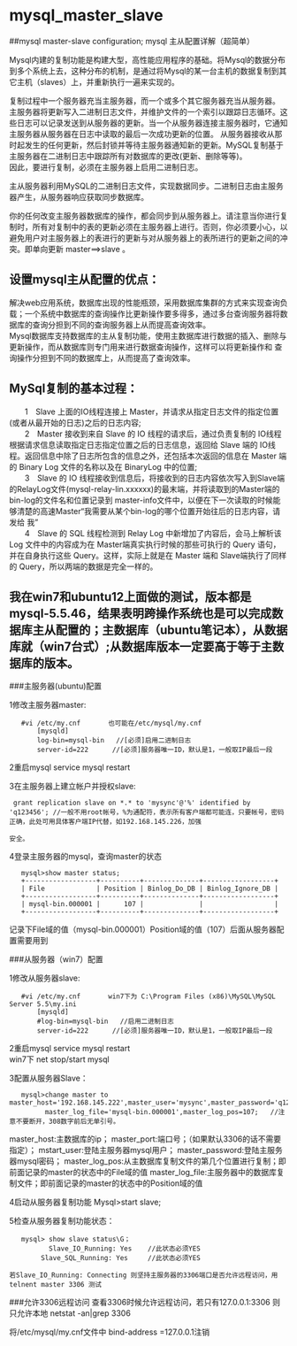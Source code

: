 # mysql_master_slave
##mysql master-slave configuration; mysql 主从配置详解（超简单）

Mysql内建的复制功能是构建大型，高性能应用程序的基础。将Mysql的数据分布到多个系统上去，这种分布的机制，是通过将Mysql的某一台主机的数据复制到其它主机（slaves）上，并重新执行一遍来实现的。

复制过程中一个服务器充当主服务器，而一个或多个其它服务器充当从服务器。
主服务器将更新写入二进制日志文件，并维护文件的一个索引以跟踪日志循环。这些日志可以记录发送到从服务器的更新。当一个从服务器连接主服务器时，它通知主服务器从服务器在日志中读取的最后一次成功更新的位置。
从服务器接收从那时起发生的任何更新，然后封锁并等待主服务器通知新的更新。MySQL复制基于主服务器在二进制日志中跟踪所有对数据库的更改(更新、删除等等)。<br>
因此，要进行复制，必须在主服务器上启用二进制日志。<br>

主从服务器利用MySQL的二进制日志文件，实现数据同步。二进制日志由主服务器产生，从服务器响应获取同步数据库。

你的任何改变主服务器数据库的操作，都会同步到从服务器上。请注意当你进行复制时，所有对复制中的表的更新必须在主服务器上进行。否则，你必须要小心，以避免用户对主服务器上的表进行的更新与对从服务器上的表所进行的更新之间的冲突。即单向更新  master==>slave 。<br>


设置mysql主从配置的优点：
-----
  解决web应用系统，数据库出现的性能瓶颈，采用数据库集群的方式来实现查询负载；一个系统中数据库的查询操作比更新操作要多得多，通过多台查询服务器将数据库的查询分担到不同的查询服务器上从而提高查询效率。<br>
  Mysql数据库支持数据库的主从复制功能，使用主数据库进行数据的插入、删除与更新操作，而从数据库则专门用来进行数据查询操作，这样可以将更新操作和 查询操作分担到不同的数据库上，从而提高了查询效率。

MySql复制的基本过程：
-----

  　　1　Slave 上面的IO线程连接上 Master，并请求从指定日志文件的指定位置(或者从最开始的日志)之后的日志内容;<br>
  　　2　Master 接收到来自 Slave 的 IO 线程的请求后，通过负责复制的 IO线程根据请求信息读取指定日志指定位置之后的日志信息，返回给 Slave 端的 IO线程。返回信息中除了日志所包含的信息之外，还包括本次返回的信息在 Master 端的 Binary Log 文件的名称以及在 BinaryLog 中的位置;<br>
  　　3　Slave 的 IO 线程接收到信息后，将接收到的日志内容依次写入到Slave端的RelayLog文件(mysql-relay-lin.xxxxxx)的最末端，并将读取到的Master端的bin-log的文件名和位置记录到 master-info文件中，以便在下一次读取的时候能够清楚的高速Master“我需要从某个bin-log的哪个位置开始往后的日志内容，请发给 我”<br>
  　　4　Slave 的 SQL 线程检测到 Relay Log 中新增加了内容后，会马上解析该 Log 文件中的内容成为在 Master端真实执行时候的那些可执行的 Query 语句，并在自身执行这些 Query。这样，实际上就是在 Master 端和 Slave端执行了同样的 Query，所以两端的数据是完全一样的。<br>


我在win7和ubuntu12上面做的测试，版本都是mysql-5.5.46，结果表明跨操作系统也是可以完成数据库主从配置的；主数据库（ubuntu笔记本），从数据库就（win7台式）;从数据库版本一定要高于等于主数据库的版本。
----------------

###主服务器(ubuntu)配置

1修改主服务器master:
```
   #vi /etc/my.cnf       也可能在/etc/mysql/my.cnf
       [mysqld]
       log-bin=mysql-bin   //[必须]启用二进制日志
       server-id=222      //[必须]服务器唯一ID，默认是1，一般取IP最后一段
```
2重启mysql	service mysql restart

3在主服务器上建立帐户并授权slave:
   ```
    grant replication slave on *.* to 'mysync'@'%' identified by 'q123456'; //一般不用root帐号，%为通配符，表示所有客户端都可能连，只要帐号，密码正确，此处可用具体客户端IP代替，如192.168.145.226，加强

安全。
```

4登录主服务器的mysql，查询master的状态
```
   mysql>show master status;
   +------------------+----------+--------------+------------------+
   | File             | Position | Binlog_Do_DB | Binlog_Ignore_DB |
   +------------------+----------+--------------+------------------+
   | mysql-bin.000001 |      107 |              |                  |
   +------------------+----------+--------------+------------------+
```
记录下File域的值（mysql-bin.000001）Position域的值（107）后面从服务器配置需要用到

###从服务器（win7）配置

1修改从服务器slave:
```
   #vi /etc/my.cnf       win7下为 C:\Program Files (x86)\MySQL\MySQL Server 5.5\my.ini
       [mysqld]
       #log-bin=mysql-bin   //启用二进制日志
       server-id=222      //[必须]服务器唯一ID，默认是1，一般取IP最后一段
```
2重启mysql	service mysql restart	
		win7下 net stop/start mysql

3配置从服务器Slave：
```
   mysql>change master to master_host='192.168.145.222',master_user='mysync',master_password='q123456',
         master_log_file='mysql-bin.000001',master_log_pos=107;   //注意不要断开，308数字前后无单引号。
```
master_host:主数据库的ip；
master_port:端口号；（如果默认3306的话不需要指定）；
mstart_user:登陆主服务器mysql用户；
master_password:登陆主服务器mysql密码；
master_log_pos:从主数据库复制文件的第几个位置进行复制；即前面记录的master的状态中的File域的值
master_log_file:主服务器中的数据库复制文件；即前面记录的master的状态中的Position域的值

4启动从服务器复制功能   Mysql>start slave;    

5检查从服务器复制功能状态：
```
   mysql> show slave status\G；
	      Slave_IO_Running: Yes    //此状态必须YES
        Slave_SQL_Running: Yes     //此状态必须YES
```
	若Slave_IO_Running: Connecting 则坚持主服务器的3306端口是否允许远程访问，用telnent master 3306 测试

###允许3306远程访问
查看3306时候允许远程访问，若只有127.0.0.1:3306 则只允许本地
netstat -an|grep 3306

将/etc/mysql/my.cnf文件中	bind-address =127.0.0.1注销


